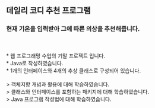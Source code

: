 ## 데일리 코디 추천 프로그램
### 현재 기온을 입력받아 그에 따른 의상을 추천해줍니다.
<br>
<br>
* 웹 프로그래밍 수업의 기말 프로젝트 입니다. <br>
* Java로 작성하였습니다. </br>
* 1개의 인터페이스와 4개의 추상 클래스로 구성되어 있습니다.
<br>
<br>
> 객체지향 개념과 활용에 대해 학습하였습니다. <br>
> 클래스와 인터페이스를 포함하는 패키지에 대해 학습하였습니다. <br>
> Java 프로그램 작성법에 대해 학습하였습니다.
